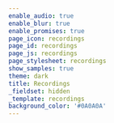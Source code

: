 ```yaml
---
enable_audio: true
enable_blur: true
enable_promises: true
page_icon: recordings
page_id: recordings
page_js: recordings
page_stylesheet: recordings
show_samples: true
theme: dark
title: Recordings
_fieldset: hidden
_template: recordings
background_color: '#0A0A0A'
---
```

